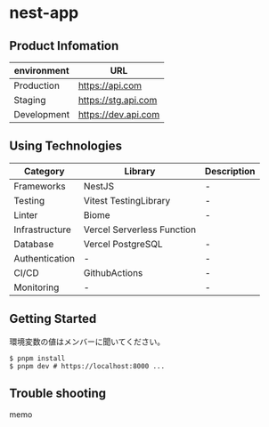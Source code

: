 # nest-app

## Product Infomation

| environment | URL                 |
| ----------- | ------------------- |
| Production  | https://api.com     |
| Staging     | https://stg.api.com |
| Development | https://dev.api.com |

## Using Technologies

| Category       | Library                    | Description |
| -------------- | -------------------------- | ----------- |
| Frameworks     | NestJS                     | -           |
| Testing        | Vitest TestingLibrary      | -           |
| Linter         | Biome                      | -           |
| Infrastructure | Vercel Serverless Function |             |
| Database       | Vercel PostgreSQL          | -           |
| Authentication | -                          | -           |
| CI/CD          | GithubActions              | -           |
| Monitoring     | -                          | -           |

## Getting Started

環境変数の値はメンバーに聞いてください。

```shell:
$ pnpm install
$ pnpm dev # https://localhost:8000 ...
```

## Trouble shooting

memo
